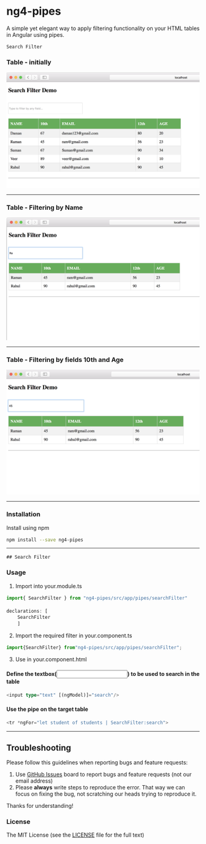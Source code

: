 # ng4-pipes

A simple yet elegant way to apply filtering functionality on your HTML tables in Angular using pipes.
```
Search Filter
```
### Table - initially
![table](https://github.com/soniabehal/ng4-pipes/blob/master/images/ng4-pipes1.png)
***
### Table - Filtering by Name
![filteres by name](https://github.com/soniabehal/ng4-pipes/blob/master/images/ng4-pipes2.png)
***
### Table - Filtering by fields 10th and Age
![filtered by age](https://github.com/soniabehal/ng4-pipes/blob/master/images/ng4-pipes3.png)
***
### Installation
Install using npm
```bash
npm install --save ng4-pipes
```
___


```
## Search Filter
```
### Usage
1. Import into your.module.ts
```typescript
import{ SearchFilter } from "ng4-pipes/src/app/pipes/searchFilter"

declarations: [ 
    SearchFilter 
    ]
```

2. Import the required filter in your.component.ts
```typescript
import{SearchFilter} from"ng4-pipes/src/app/pipes/searchFilter";
```

3. Use in your.component.html
#### Define the textbox(<input type="text">) to be used to search in the table
```typescript
<input type="text" [(ngModel)]="search"/>
```
#### Use the pipe on the target table
```typescript
<tr *ngFor="let student of students | SearchFilter:search">
```

***



## Troubleshooting

Please follow this guidelines when reporting bugs and feature requests:

1. Use [GitHub Issues](https://github.com/valor-software/ng2-charts/issues) board to report bugs and feature requests (not our email address)
2. Please **always** write steps to reproduce the error. That way we can focus on fixing the bug, not scratching our heads trying to reproduce it.

Thanks for understanding!

### License

The MIT License (see the [LICENSE](https://github.com/valor-software/ng2-charts/blob/master/LICENSE) file for the full text)
